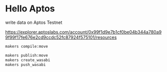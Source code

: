 # Hello Aptos

write data on Aptos Testnet

https://explorer.aptoslabs.com/account/0x99f1d9e7b1cf0be04b344a780a99f99f17fe676e2cd9ccdc52fc87924f575101/resources

```sh
makers compile:move
```

```sh
makers publish:move
makers create_wasabi
makers push_wasabi
```